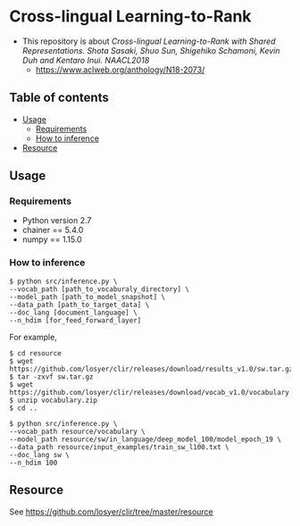 # Cross-lingual Learning-to-Rank
- This repository is about *Cross-lingual Learning-to-Rank with Shared Representations. Shota Sasaki, Shuo Sun, Shigehiko Schamoni, Kevin Duh and Kentaro Inui. NAACL2018*
  - https://www.aclweb.org/anthology/N18-2073/

## Table of contents
  - [Usage](#usage)
    - [Requirements](#requirements)
    - [How to inference](#how-to-inference)
  - [Resource](#resource)


## Usage

### Requirements
- Python version 2.7
- chainer == 5.4.0
- numpy == 1.15.0

### How to inference
```
$ python src/inference.py \
--vocab_path [path_to_vocaburaly_directory] \
--model_path [path_to_model_snapshot] \
--data_path [path_to_target_data] \
--doc_lang [document_language] \
--n_hdim [for_feed_forward_layer]
```

For example,
```
$ cd resource
$ wget https://github.com/losyer/clir/releases/download/results_v1.0/sw.tar.gz
$ tar -zxvf sw.tar.gz
$ wget https://github.com/losyer/clir/releases/download/vocab_v1.0/vocabulary.zip
$ unzip vocabulary.zip
$ cd ..

$ python src/inference.py \
--vocab_path resource/vocabulary \
--model_path resource/sw/in_language/deep_model_100/model_epoch_19 \
--data_path resource/input_examples/train_sw_l100.txt \
--doc_lang sw \
--n_hdim 100
```

## Resource
See https://github.com/losyer/clir/tree/master/resource

  

